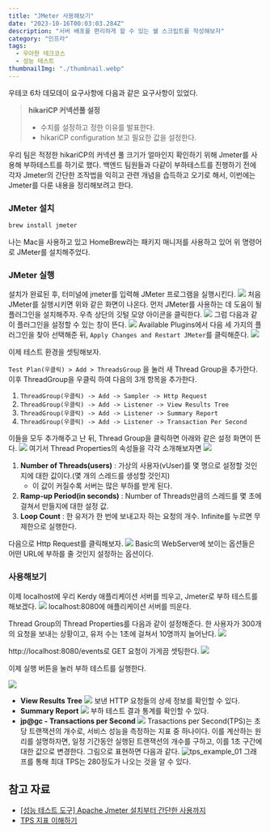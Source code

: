```yaml
---
title: "JMeter 사용해보기"
date: "2023-10-16T00:03:03.284Z"
description: "서버 배포를 편리하게 할 수 있는 쉘 스크립트를 작성해보자"
category: "인프라"
tags:
  - 우아한 테크코스
  - 성능 테스트
thumbnailImg: "./thumbnail.webp"
---
```



우테코 6차 데모데이 요구사항에 다음과 같은 요구사항이 있었다.

> **hikariCP 커넥션풀 설정**
>
> - 수치를 설정하고 정한 이유를 발표한다.
> - hikariCP configuration 보고 필요한 값을 설정한다.

우리 팀은 적정한 hikariCP의 커넥션 풀 크기가 얼마인지 확인하기 위해 Jmeter를 사용해 부하테스트를 하기로 했다.
백엔드 팀원들과 다같이 부하테스트를 진행하기 전에 각자 Jmeter의 간단한 조작법을 익히고 관련 개념을 습득하고 오기로 해서, 이번에는 Jmeter를 다룬 내용을 정리해보려고 한다.

### JMeter 설치
```bash
brew install jmeter
```
나는 Mac을 사용하고 있고 HomeBrew라는 패키지 매니저를 사용하고 있어 위 명령어로 JMeter를 설치해주었다.
### JMeter 실행
설치가 완료된 후, 터미널에 jmeter를 입력해 JMeter 프로그램을 실행시킨다.
![](https://i.imgur.com/JUZ7nQn.png)
처음 JMeter를 실행시키면 위와 같은 화면이 나온다.
먼저 JMeter를 사용하는 데 도움이 될 플러그인을 설치해주자.
우측 상단의 깃털 모양 아이콘을 클릭한다.
![](https://i.imgur.com/gHU3fY3.png)
그럼 다음과 같이 플러그인을 설정할 수 있는 창이 뜬다.
![](https://i.imgur.com/0U7n6ir.png)
Available Plugins에서 다음 세 가지의 플러그인을 찾아 선택해준 뒤, `Apply Changes and Restart JMeter`를 클릭해준다.
![](https://i.imgur.com/i1hM6Xy.png)

이제 테스트 환경을 셋팅해보자.

`Test Plan(우클릭) > Add > ThreadsGroup` 을 눌러 새 Thread Group을 추가한다.
이후 ThreadGroup을 우클릭 하여 다음의 3개 항목을 추가한다.
1. `ThreadGroup(우클릭) -> Add -> Sampler -> Http Request`  
2. `ThreadGroup(우클릭) -> Add -> Listener -> View Results Tree`  
3. `ThreadGroup(우클릭) -> Add -> Listener -> Summary Report`
4. `ThreadGroup(우클릭) -> Add -> Listener -> Transaction Per Second`

이들을 모두 추가해주고 난 뒤, Thread Group을 클릭하면 아래와 같은 설정 화면이 뜬다.
![](https://i.imgur.com/hehaDfb.png)
여기서 Thread Properties의 속성들을 각각 소개해보자면
![](https://i.imgur.com/DOA1K0r.png)
1. **Number of Threads(users)**
	: 가상의 사용자(vUser)를 몇 명으로 설정할 것인지에 대한 값이다.(몇 개의 스레드를 생성할 것인지)
	- 이 값이 커질수록 서버는 많은 부하를 받게 된다.
2. **Ramp-up Period(in seconds)**
	: Number of Threads만큼의 스레드를 몇 초에 걸쳐서 만들지에 대한 설정 값.
3. **Loop Count**
	: 한 유저가 한 번에 보내고자 하는 요청의 개수. Infinite를 누르면 무제한으로 실행한다.

다음으로 Http Request를 클릭해보자.
![](https://i.imgur.com/6fbZQ1U.png)
Basic의 WebServer에 보이는 옵션들은 어떤 URL에 부하를 줄 것인지 설정하는 옵션이다.

### 사용해보기
이제 localhost에 우리 Kerdy 애플리케이션 서버를 띄우고, Jmeter로 부하 테스트를 해보겠다.
![](https://i.imgur.com/aCEF44a.png)
localhost:8080에 애플리케이션 서버를 띄운다.

Thread Group의 Thread Properties를 다음과 같이 설정해준다.
한 사용자가 300개의 요청을 보내는 상황이고, 유저 수는 1초에 걸쳐서 10명까지 늘어난다.
![](https://i.imgur.com/nPxmQcb.png)

http://localhost:8080/events로 GET 요청이 가게끔 셋팅한다.
![](https://i.imgur.com/QmCQh5p.png)

이제 실행 버튼을 눌러 부하 테스트를 실행한다.

![](https://i.imgur.com/npUZKkh.png)

- **View Results Tree**
	![](https://i.imgur.com/ShPzEpd.png)
	보낸 HTTP 요청들의 상세 정보를 확인할 수 있다.
- **Summary Report**
	![](https://i.imgur.com/4iOPWrL.png)
	부하 테스트 결과 통계를 확인할 수 있다.
- **jp@gc - Transactions per Second**
	![](https://i.imgur.com/AIapUEq.png)
	Trasactions per Second(TPS)는 초당 트랜잭션의 개수로, 서비스 성능을 측정하는 지표 중 하나이다.
	이를 계산하는 원리를 설명하자면, 일정 기간동안 실행된 트랜잭션의 개수를 구하고, 이를 1초 구간에 대한 값으로 변경한다.
	그림으로 표현하면 다음과 같다.
	![tps_example_01](https://www.whatap.io/ko/blog/14/img/tps_example_01.webp)
	그래프를 통해 최대 TPS는 280정도가 나오는 것을 알 수 있다.


## 참고 자료
- [[성능 테스트 도구] Apache Jmeter 설치부터 간단한 사용까지](https://velog.io/@ehdrms2034/%EC%84%B1%EB%8A%A5-%ED%85%8C%EC%8A%A4%ED%8A%B8-%EB%8F%84%EA%B5%AC-Apache-Jmeter-%EC%84%A4%EC%B9%98%EB%B6%80%ED%84%B0-%EA%B0%84%EB%8B%A8%ED%95%9C-%EC%82%AC%EC%9A%A9%EA%B9%8C%EC%A7%80)
- [TPS 지표 이해하기](https://www.whatap.io/ko/blog/14/)